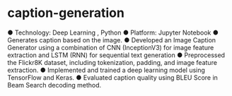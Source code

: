 # caption-generation
● Technology: Deep Learning , Python 
● Platform: Jupyter Notebook
● Generates caption based on the image.
● Developed an Image Caption Generator using a combination of CNN
(InceptionV3) for image feature extraction and LSTM (RNN) for sequential
text generation
● Preprocessed the Flickr8K dataset, including tokenization, padding, and image
feature extraction.
● Implemented and trained a deep learning model using TensorFlow and Keras.
● Evaluated caption quality using BLEU Score in Beam Search decoding
method.
